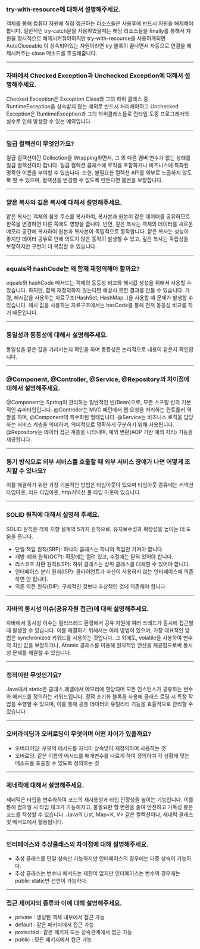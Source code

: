 ### try-with-resource에 대해서 설명해주세요.
객체를 통해 컴퓨터 자원에 직접 접근하는 리소스들은 사용후에 반드시 자원을 해제해야합니다.
일반적인 try-catch문을 사용하였을때는 해당 리소스들을 finally를 통해서 자원을 명시적으로 해제시켜줘야하지만 try-with-resource를 사용하게되면 
AutoCloseable 이 상속되어있는 자원이라면 try 블록이 끝나면서 자동으로 연결을 해제시켜주는 close 메소드를 호출해줍니다.

---

### 자바에서 Checked Exception과 Unchecked Exception에 대해서 설명해주세요.
Checked Exception은 Exception Class와 그의 하위 클래스 중 RuntimeException을 상속받지 않는 예외로 반드시 처리해야하고 
Unchecked Exception은 RuntimeException과 그의 하위클래스들로 런타임 도중 프로그래머의 실수로 인해 발생할 수 있는 예외입니다.

---

### 일급 컬렉션이 무엇인가요?
일급 컬렉션이란 Collection을 Wrapping하면서, 그 외 다른 멤버 변수가 없는 상태를 일급 컬렉션이라 합니다.
일급 컬렉션 클래스에 로직을 포함하거나 비즈니스에 특화된 명확한 이름을 부여할 수 있습니다. 
또한, 불필요한 컬렉션 API를 외부로 노출하지 않도록 할 수 있으며, 
컬렉션을 변경할 수 없도록 만든다면 불변을 보장합니다.

---

### 얕은 복사와 깊은 복사에 대해서 설명해주세요.
얕은 복사는 객체의 참조 주소를 복사하여, 복사본과 원본이 같은 데이터를 공유하므로 한쪽을 변경하면 다른 쪽에도 영향을 줍니다.
반면, 깊은 복사는 객체의 데이터를 새로운 메모리 공간에 복사하여 원본과 복사본이 독립적으로 동작합니다. 
얕은 복사는 성능이 좋지만 데이터 공유로 인해 의도치 않은 동작이 발생할 수 있고, 깊은 복사는 독립성을 보장하지만 구현이 더 복잡할 수 있습니다.

---

### equals와 hashCode는 왜 함께 재정의해야 할까요?
equals와 hashCode 메서드는 객체의 동등성 비교와 해시값 생성을 위해서 사용할 수 있습니다. 하지만, 함께 재정의하지 않는다면 예상치 못한 결과를 만들 수 있습니다. 가령, 해시값을 사용하는 자료구조(HashSet, HashMap..)을 사용할 때 문제가 발생할 수 있습니다.
해시 값을 사용하는 자료구조에서는 hasCode를 통해 먼저 동등성 비교를 하기 때문입니다.

---

### 동일성과 동등성에 대해서 설명해주세요.
동일성을 같은 값을 가리키는지 확인을 하며 동등성은 논리적으로 내용이 같은지 확인합니다.

---

### @Component, @Controller, @Service, @Repository의 차이점에 대해서 설명해주세요.
@Component는 Spring이 관리하는 일반적인 빈(Bean)으로, 모든 스프링 빈의 기본적인 슈퍼타입입니다.
@Controller는 MVC 패턴에서 웹 요청을 처리하는 컨트롤러 역할을 하며, @Component의 특수화된 형태입니다.
@Service는 비즈니스 로직을 담당하는 서비스 계층을 의미하며, 의미적으로 명확하게 구분하기 위해 사용됩니다.
@Repository는 데이터 접근 계층을 나타내며, 예외 변환(AOP 기반 예외 처리) 기능을 제공합니다.

---
###  동기 방식으로 외부 서비스를 호출할 때 외부 서비스 장애가 나면 어떻게 조치할 수 있나요?
이를 해결하기 위한 가장 기본적인 방법은 타임아웃이 있으며 타임아웃 종류에는 커넥션 타임아웃, 리드 타임아웃, http커넥션 풀 타임 아웃이 있습니다.

---
### SOLID 원칙에 대해서 설명해 주세요.
SOLID 원칙은 객체 지향 설계의 5가지 원칙으로, 유지보수성과 확장성을 높이는 데 도움을 줍니다.

- 단일 책임 원칙(SRP): 하나의 클래스는 하나의 책임만 가져야 합니다.
- 개방-폐쇄 원칙(OCP): 확장에는 열려 있고, 수정에는 닫혀 있어야 합니다.
- 리스코프 치환 원칙(LSP): 하위 클래스는 상위 클래스를 대체할 수 있어야 합니다.
- 인터페이스 분리 원칙(ISP): 클라이언트가 자신이 사용하지 않는 인터페이스에 의존하면 안 됩니다.
- 의존 역전 원칙(DIP): 구체적인 것보다 추상적인 것에 의존해야 합니다.

---
### 자바의 동시성 이슈(공유자원 접근)에 대해 설명해주세요.
자바에서 동시성 이슈는 멀티쓰레드 환경에서 공유 자원에 여러 쓰레드가 동시에 접근할 때 발생할 수 있습니다. 이를 해결하기 위해서는 여러 방법이 있으며, 가장 대표적인 방법은 synchronized 키워드를 사용하는 것입니다. 
그 외에도, volatile을 사용하여 변수의 최신 값을 보장하거나, Atomic 클래스를 이용해 원자적인 연산을 제공함으로써 동시성 문제를 해결할 수 있습니다.

---
### 정적이란 무엇인가요?
Java에서 static은 클래스 레벨에서 메모리에 할당되어 모든 인스턴스가 공유하는 변수와 메서드를 정의하는 키워드입니다. 정적 초기화 블록을 사용해 클래스 로딩 시 특정 작업을 수행할 수 있으며, 이를 통해 공통 데이터와 유틸리티 기능을 효율적으로 관리할 수 있습니다.

---
### 오버라이딩과 오버로딩이 무엇이며 어떤 차이가 있을까요?
- 오버라이딩: 부모의 메서드를 자식이 상속받아 재정의하여 사용하는 것
- 오버로딩: 같은 이름의 메서드를 매개변수를 다르게 하여 정의하여 각 상황에 맞는 메소드를 호출할 수 있도록 정의하는 것

---
### 제네릭에 대해서 설명해주세요.
제네릭은 타입을 변수화하여 코드의 재사용성과 타입 안정성을 높이는 기능입니다. 이를 통해 컴파일 시 타입 체크가 가능해지고, 불필요한 형 변환을 줄여 안전하고 가독성 좋은 코드를 작성할 수 있습니다. Java의 List<T>, Map<K, V> 같은 컬렉션이나, 제네릭 클래스 및 메서드에서 활용됩니다.

---
### 인터페이스와 추상클래스의 차이점에 대해 설명해주세요.
- 추상 클래스를 단일 상속만 가능하지만 인터페이스의 경우에는 다중 상속이 가능하다.
- 추상 클래스는 변수나 메서드는 제한이 없지만 인터페이스는 변수의 경우에는 public static만 선언이 가능하다.

---
### 접근 제어자의 종류와 이에 대해 설명해주세요.
- private : 생성된 객체 내부에서 접근 가능
- default : 같은 패키지에서 접근 가능
- protected : 같은 패키지 또는 상속관계에서 접근 가능
- public : 모든 패키지에서 접근 가능
